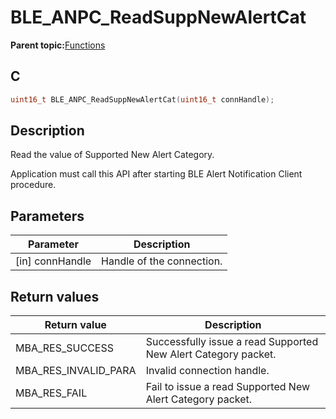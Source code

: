 # BLE\_ANPC\_ReadSuppNewAlertCat

**Parent topic:**[Functions](GUID-70F5F2CB-4075-4D38-ADAD-6B7A23F9C626.md)

## C

```c
uint16_t BLE_ANPC_ReadSuppNewAlertCat(uint16_t connHandle);
```

## Description

Read the value of Supported New Alert Category.

Application must call this API after starting BLE Alert Notification Client procedure.

## Parameters

|Parameter|Description|
|---------|-----------|
|\[in\] connHandle|Handle of the connection.|

## Return values

|Return value|Description|
|------------|-----------|
|MBA\_RES\_SUCCESS|Successfully issue a read Supported New Alert Category packet.|
|MBA\_RES\_INVALID\_PARA|Invalid connection handle.|
|MBA\_RES\_FAIL|Fail to issue a read Supported New Alert Category packet.|

